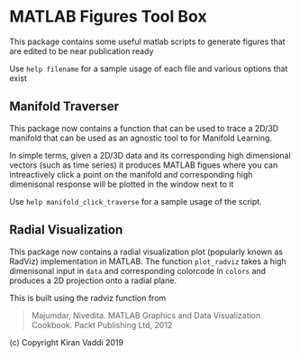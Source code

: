 MATLAB Figures Tool Box
==================================
This package contains some useful matlab scripts to generate figures that are edited to be near publication ready

Use `help filename` for a sample usage of each file and various options that exist

Manifold Traverser
------------------
This package now contains a function that can be used to trace a 2D/3D manifold that can be used as an agnostic tool to for Manifold Learning.

In simple terms, given a 2D/3D data and its corresponding high dimensional vectors (such as time series) it produces MATLAB figues where you can intreactively click a point on the manifold and corresponding high dimenisonal response will be plotted in the window next to it

Use `help manifold_click_traverse` for a sample usage of the script.


Radial Visualization
--------------------
This package now contains a radial visualization plot (popularly known as RadViz) implementation in MATLAB. The function `plot_radviz` takes a high dimenisonal input in `data` and corresponding colorcode in `colors` and produces a 2D projection onto a radial plane.

This is built using the radviz function from
> Majumdar, Nivedita. MATLAB Graphics and Data Visualization Cookbook. 
> Packt Publishing Ltd, 2012

(c) Copyright Kiran Vaddi 2019
